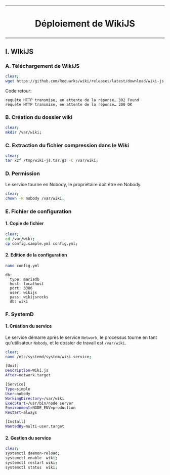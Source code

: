 ------------------------------------------------------------------------------------------------------------------------------------
# <p align='center'> Déploiement de WikiJS </p>
------------------------------------------------------------------------------------------------------------------------------------
## I. WIkiJS
### A. Téléchargement de WikiJS
```bash
clear;
wget https://github.com/Requarks/wiki/releases/latest/download/wiki-js.tar.gz -O /tmp/wiki-js.tar.gz;
```
Code retour:
```
requête HTTP transmise, en attente de la réponse… 302 Found
requête HTTP transmise, en attente de la réponse… 200 OK
```

### B. Création du dossier wiki
```bash
clear;
mkdir /var/wiki;
```

### C. Extraction du fichier compression dans le Wiki
```bash
clear;
tar xzf /tmp/wiki-js.tar.gz -C /var/wiki;
```

### D. Permission
Le service tourne en Nobody, le propriétaire doit être en Nobody.
```bash
clear;
chown -R nobody /var/wiki;
```

### E. Fichier de configuration
#### 1. Copie de fichier
```bash
clear;
cd /var/wiki;
cp config.sample.yml config.yml;
```
#### 2. Edition de la configuration
```bash
nano config.yml
```

```
db:
  type: mariadb
  host: localhost
  port: 3306
  user: wikijs
  pass: wikijsrocks
  db: wiki
```


### F. SystemD
#### 1. Création du service
Le service démarre après le service `Network`, le processus tourne en tant qu'utilisateur `Nobody`, et le dossier de travail est `/var/wiki`.

```bash
clear;
nano /etc/systemd/system/wiki.service;
```

```bash
[Unit]
Description=Wiki.js
After=network.target

[Service]
Type=simple
User=nobody
WorkingDirectory=/var/wiki
ExecStart=/usr/bin/node server
Environment=NODE_ENV=production
Restart=always

[Install]
WantedBy=multi-user.target
```

#### 2. Gestion du service
```bash
clear;
systemctl daemon-reload;
systemctl enable  wiki;
systemctl restart wiki;
systemctl status  wiki;
```
